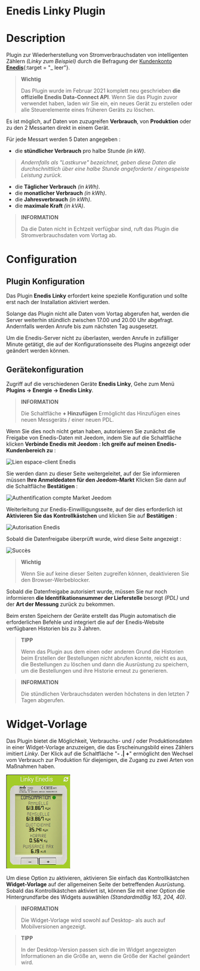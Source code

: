 # Enedis Linky Plugin

# Description

Plugin zur Wiederherstellung von Stromverbrauchsdaten von intelligenten Zählern *(Linky zum Beispiel)* durch die Befragung der [Kundenkonto **Enedis**](https://mon-compte.enedis.fr/auth/XUI/#login/&realm=/enedis&forward=true){:target = "\_ leer"}.

>**Wichtig**
>
>Das Plugin wurde im Februar 2021 komplett neu geschrieben **die offizielle Enedis Data-Connect API**. Wenn Sie das Plugin zuvor verwendet haben, laden wir Sie ein, ein neues Gerät zu erstellen oder alle Steuerelemente eines früheren Geräts zu löschen.

Es ist möglich, auf Daten von zuzugreifen **Verbrauch**, von **Produktion** oder zu den 2 Messarten direkt in einem Gerät.

Für jede Messart werden 5 Daten angegeben :
- die **stündlicher Verbrauch** pro halbe Stunde *(in kW)*.
>*Andernfalls als "Lastkurve" bezeichnet, geben diese Daten die durchschnittlich über eine halbe Stunde angeforderte / eingespeiste Leistung zurück.*

- die **Täglicher Verbrauch** *(in kWh)*.
- die **monatlicher Verbrauch** *(in kWh)*.
- die **Jahresverbrauch** *(in kWh)*.
- die **maximale Kraft** *(in kVA)*.

>**INFORMATION**  
>    
>Da die Daten nicht in Echtzeit verfügbar sind, ruft das Plugin die Stromverbrauchsdaten vom Vortag ab.

# Configuration

## Plugin Konfiguration

Das Plugin **Enedis Linky** erfordert keine spezielle Konfiguration und sollte erst nach der Installation aktiviert werden.

Solange das Plugin nicht alle Daten vom Vortag abgerufen hat, werden die Server weiterhin stündlich zwischen 17.00 und 20.00 Uhr abgefragt. Andernfalls werden Anrufe bis zum nächsten Tag ausgesetzt.

Um die Enedis-Server nicht zu überlasten, werden Anrufe in zufälliger Minute getätigt, die auf der Konfigurationsseite des Plugins angezeigt oder geändert werden können.

## Gerätekonfiguration

Zugriff auf die verschiedenen Geräte **Enedis Linky**, Gehe zum Menü **Plugins → Energie → Enedis Linky**.

>**INFORMATION**
>    
>Die Schaltfläche **+ Hinzufügen** Ermöglicht das Hinzufügen eines neuen Messgeräts / einer neuen PDL.

Wenn Sie dies noch nicht getan haben, autorisieren Sie zunächst die Freigabe von Enedis-Daten mit Jeedom, indem Sie auf die Schaltfläche klicken **Verbinde Enedis mit Jeedom : Ich greife auf meinen Enedis-Kundenbereich zu** :      

![Lien espace-client Enedis](../images/link_enedis.png)

Sie werden dann zu dieser Seite weitergeleitet, auf der Sie informieren müssen **Ihre Anmeldedaten für den Jeedom-Markt** Klicken Sie dann auf die Schaltfläche **Bestätigen** :      

![Authentification compte Market Jeedom](../images/Auth_Jeedom.png)

Weiterleitung zur Enedis-Einwilligungsseite, auf der dies erforderlich ist **Aktivieren Sie das Kontrollkästchen** und klicken Sie auf **Bestätigen** :     

![Autorisation Enedis](../images/Auth_Enedis.png)

Sobald die Datenfreigabe überprüft wurde, wird diese Seite angezeigt :     

![Succès](../images/Auth_Enedis_success.png)

>**Wichtig**
>    
>Wenn Sie auf keine dieser Seiten zugreifen können, deaktivieren Sie den Browser-Werbeblocker.

Sobald die Datenfreigabe autorisiert wurde, müssen Sie nur noch informieren **die Identifikationsnummer der Lieferstelle** besorgt *(PDL)* und der **Art der Messung** zurück zu bekommen.

Beim ersten Speichern der Geräte erstellt das Plugin automatisch die erforderlichen Befehle und integriert die auf der Enedis-Website verfügbaren Historien bis zu 3 Jahren.

>**TIPP**
>
>Wenn das Plugin aus dem einen oder anderen Grund die Historien beim Erstellen der Bestellungen nicht abrufen konnte, reicht es aus, die Bestellungen zu löschen und dann die Ausrüstung zu speichern, um die Bestellungen und ihre Historie erneut zu generieren.

>**INFORMATION**
>
>Die stündlichen Verbrauchsdaten werden höchstens in den letzten 7 Tagen abgerufen.

# Widget-Vorlage

Das Plugin bietet die Möglichkeit, Verbrauchs- und / oder Produktionsdaten in einer Widget-Vorlage anzuzeigen, die das Erscheinungsbild eines Zählers imitiert *Linky*. Der Klick auf die Schaltfläche "**- \.| +**" ermöglicht den Wechsel vom Verbrauch zur Produktion für diejenigen, die Zugang zu zwei Arten von Maßnahmen haben.

![Widget-Vorlage](../images/enedis_screenshot1.png)

Um diese Option zu aktivieren, aktivieren Sie einfach das Kontrollkästchen **Widget-Vorlage** auf der allgemeinen Seite der betreffenden Ausrüstung. Sobald das Kontrollkästchen aktiviert ist, können Sie mit einer Option die Hintergrundfarbe des Widgets auswählen *(Standardmäßig 163, 204, 40)*.

>**INFORMATION**
>     
>Die Widget-Vorlage wird sowohl auf Desktop- als auch auf Mobilversionen angezeigt.

>**TIPP**
>     
>In der Desktop-Version passen sich die im Widget angezeigten Informationen an die Größe an, wenn die Größe der Kachel geändert wird.
